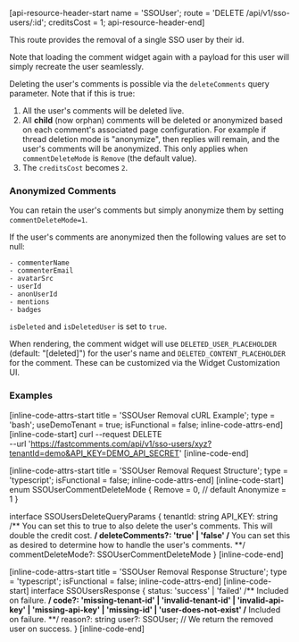[api-resource-header-start name = 'SSOUser'; route = 'DELETE /api/v1/sso-users/:id'; creditsCost = 1; api-resource-header-end]

This route provides the removal of a single SSO user by their id.

Note that loading the comment widget again with a payload for this user will simply recreate the user seamlessly.

Deleting the user's comments is possible via the `deleteComments` query parameter. Note that if this is true:

1. All the user's comments will be deleted live.
2. All __child__ (now orphan) comments will be deleted or anonymized based on each comment's associated page configuration. For example if thread deletion mode is "anonymize", then replies will remain, and the user's comments will be anonymized. This only applies when `commentDeleteMode` is `Remove` (the default value).
3. The `creditsCost` becomes `2`.

### Anonymized Comments

You can retain the user's comments but simply anonymize them by setting `commentDeleteMode=1`.

If the user's comments are anonymized then the following values are set to null:

    - commenterName
    - commenterEmail
    - avatarSrc
    - userId
    - anonUserId
    - mentions
    - badges

`isDeleted` and `isDeletedUser` is set to `true`.

When rendering, the comment widget will use `DELETED_USER_PLACEHOLDER` (default: "[deleted]") for the user's name and `DELETED_CONTENT_PLACEHOLDER` for the comment. These can be customized via the Widget Customization UI.

### Examples

[inline-code-attrs-start title = 'SSOUser Removal cURL Example'; type = 'bash'; useDemoTenant = true; isFunctional = false; inline-code-attrs-end]
[inline-code-start]
curl --request DELETE \
  --url 'https://fastcomments.com/api/v1/sso-users/xyz?tenantId=demo&API_KEY=DEMO_API_SECRET'
[inline-code-end]

[inline-code-attrs-start title = 'SSOUser Removal Request Structure'; type = 'typescript'; isFunctional = false; inline-code-attrs-end]
[inline-code-start]
enum SSOUserCommentDeleteMode {
    Remove = 0, // default
    Anonymize = 1
}

interface SSOUsersDeleteQueryParams {
    tenantId: string
    API_KEY: string
    /** You can set this to true to also delete the user's comments. This will double the credit cost. **/
    deleteComments?: 'true' | 'false'
    /** You can set this as desired to determine how to handle the user's comments. **/
    commentDeleteMode?: SSOUserCommentDeleteMode
}
[inline-code-end]

[inline-code-attrs-start title = 'SSOUser Removal Response Structure'; type = 'typescript'; isFunctional = false; inline-code-attrs-end]
[inline-code-start]
interface SSOUsersResponse {
    status: 'success' | 'failed'
    /** Included on failure. **/
    code?: 'missing-tenant-id' | 'invalid-tenant-id' | 'invalid-api-key' | 'missing-api-key' | 'missing-id' | 'user-does-not-exist'
    /** Included on failure. **/
    reason?: string
    user?: SSOUser; // We return the removed user on success.
}
[inline-code-end]
